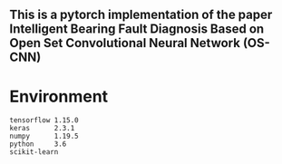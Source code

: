 ## This is a pytorch implementation of the paper Intelligent Bearing Fault Diagnosis Based on Open Set Convolutional Neural Network (OS-CNN)

# Environment
    tensorflow 1.15.0
    keras      2.3.1
    numpy      1.19.5
    python     3.6
    scikit-learn  